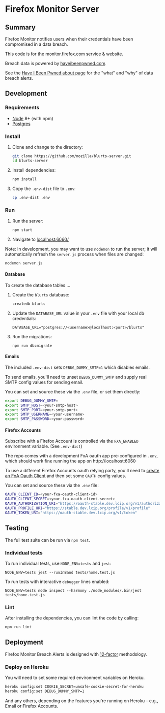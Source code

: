 # Firefox Monitor Server

## Summary

Firefox Monitor notifies users when their credentials have been compromised in a data breach.

This code is for the monitor.firefox.com service & website.

Breach data is powered by [haveibeenpwned.com](https://haveibeenpwned.com/).

See the [Have I Been Pwned about page](https://haveibeenpwned.com/About) for
the "what" and "why" of data breach alerts.

## Development

### Requirements

* [Node](https://nodejs.org/) 8+ (with npm)
* [Postgres](https://www.postgresql.org/)

### Install

1. Clone and change to the directory:

    ```sh
    git clone https://github.com/mozilla/blurts-server.git
    cd blurts-server
    ```

2. Install dependencies:

    ```sh
    npm install
    ```

3. Copy the `.env-dist` file to `.env`:

    ```sh
    cp .env-dist .env
    ```

### Run

1. Run the server:

    ```sh
    npm start
    ```

2. Navigate to [localhost:6060/](http://localhost:6060/)

Note: In development, you may want to use `nodemon` to run the server; it will
automatically refresh the `server.js` process when files are changed:

```sh
nodemon server.js
```

#### Database

To create the database tables ...

1. Create the `blurts` database:

   ```sh
   createdb blurts
   ```

2. Update the `DATABASE_URL` value in your `.env` file with your local db
   credentials:

   ```
   DATABASE_URL="postgres://<username>@localhost:<port>/blurts"
   ```

3. Run the migrations:

   ```
   npm run db:migrate
   ```

#### Emails

The included `.env-dist` sets `DEBUG_DUMMY_SMTP=1` which disables emails.

To send emails, you'll need to unset `DEBUG_DUMMY_SMTP` and supply real SMTP
config values for sending email.

You can set and source these via the `.env` file, or set them directly:

```sh
export DEBUG_DUMMY_SMTP=
export SMTP_HOST=<your-smtp-host>
export SMTP_PORT=<your-smtp-port>
export SMTP_USERNAME=<your-username>
export SMTP_PASSWORD=<your-password>
```

#### Firefox Accounts

Subscribe with a Firefox Account is controlled via the `FXA_ENABLED`
environment variable. (See `.env-dist`)

The repo comes with a development FxA oauth app pre-configured in `.env`, which
should work fine running the app on http://localhost:6060

To use a different Firefox Accounts oauth relying party,
you'll need to [create an FxA Oauth Client](https://oauth-stable.dev.lcip.org/console/clients) and then set some `OAUTH` config values.

You can set and source these via the `.env` file:

```sh
OAUTH_CLIENT_ID=<your-fxa-oauth-client-id>
OAUTH_CLIENT_SECRET=<your-fxa-oauth-client-secret>
OAUTH_AUTHORIZATION_URI="https://oauth-stable.dev.lcip.org/v1/authorization"
OAUTH_PROFILE_URI="https://stable.dev.lcip.org/profile/v1/profile"
OAUTH_TOKEN_URI="https://oauth-stable.dev.lcip.org/v1/token"
```

## Testing

The full test suite can be run via `npm test`.

### Individual tests

To run individual tests, use `NODE_ENV=tests` and `jest`:

```
NODE_ENV=tests jest --runInBand tests/home.test.js
```

To run tests with interactive `debugger` lines enabled:

```
NODE_ENV=tests node inspect --harmony ./node_modules/.bin/jest tests/home.test.js
```

### Lint

After installing the dependencies, you can lint the code by calling:

```sh
npm run lint
```

## Deployment

Firefox Monitor Breach Alerts is designed with [12-factor](https://12factor.net/) methodology.

### Deploy on Heroku

You will need to set some required environment variables on Heroku.

```sh
heroku config:set COOKIE_SECRET=unsafe-cookie-secret-for-heroku
heroku config:set DEBUG_DUMMY_SMTP=1
```

And any others, depending on the features you're running on Heroku - e.g.,
Email or Firefox Accounts.
